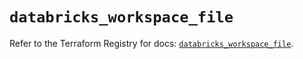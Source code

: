 # `databricks_workspace_file`

Refer to the Terraform Registry for docs: [`databricks_workspace_file`](https://registry.terraform.io/providers/databricks/databricks/1.65.1/docs/resources/workspace_file).
